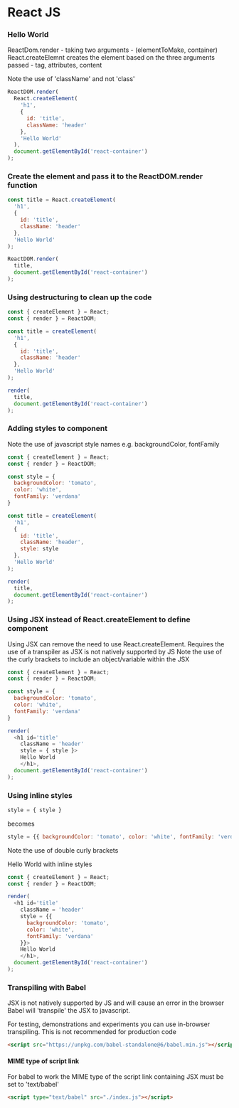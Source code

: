 # React JS

### Hello World

ReactDom.render - taking two arguments - (elementToMake, container)
React.createElemnt creates the element based on the three arguments passed - tag, attributes, content

Note the use of 'className' and not 'class'

```javascript
ReactDOM.render(
  React.createElement(
    'h1',
    {
      id: 'title',
      className: 'header'
    },
    'Hello World'
  ),
  document.getElementById('react-container')
);
```

### Create the element and pass it to the ReactDOM.render function


```javascript
const title = React.createElement(
  'h1',
  {
    id: 'title',
    className: 'header'
  },
  'Hello World'
);

ReactDOM.render(
  title,
  document.getElementById('react-container')
);
```

### Using destructuring to clean up the code

```javascript
const { createElement } = React;
const { render } = ReactDOM;

const title = createElement(
  'h1',
  {
    id: 'title',
    className: 'header'
  },
  'Hello World'
);

render(
  title,
  document.getElementById('react-container')
);
```

### Adding styles to component

Note the use of javascript style names e.g. backgroundColor, fontFamily

```javascript
const { createElement } = React;
const { render } = ReactDOM;

const style = {
  backgroundColor: 'tomato',
  color: 'white',
  fontFamily: 'verdana'
}

const title = createElement(
  'h1',
  {
    id: 'title',
    className: 'header',
    style: style
  },
  'Hello World'
);

render(
  title,
  document.getElementById('react-container')
);
```

### Using JSX instead of React.createElement to define component

Using JSX can remove the need to use React.createElement.
Requires the use of a transpiler as JSX is not natively supported by JS
Note the use of the curly brackets to include an object/variable within
the JSX


```javascript
const { createElement } = React;
const { render } = ReactDOM;

const style = {
  backgroundColor: 'tomato',
  color: 'white',
  fontFamily: 'verdana'
}

render(
  <h1 id='title'
    className = 'header'
    style = { style }>
    Hello World
    </h1>,
  document.getElementById('react-container')
);
```

### Using inline styles

```javascript
style = { style }
```

becomes

```javascript
style = {{ backgroundColor: 'tomato', color: 'white', fontFamily: 'verdana'}}
```

Note the use of double curly brackets

Hello World with inline styles

```javascript
const { createElement } = React;
const { render } = ReactDOM;

render(
  <h1 id='title'
    className = 'header'
    style = {{
      backgroundColor: 'tomato',
      color: 'white',
      fontFamily: 'verdana'
    }}>
    Hello World
    </h1>,
  document.getElementById('react-container')
);
```

### Transpiling with Babel

JSX is not natively supported by JS and will cause an error in the browser
Babel will 'transpile' the JSX to javascript.

For testing, demonstrations and experiments you can use
in-browser transpiling. This is not recommended for production code

```html
<script src="https://unpkg.com/babel-standalone@6/babel.min.js"></script>
```

#### MIME type of script link

For babel to work the MIME type of the script link containing JSX
must be set to 'text/babel'

```html
<script type="text/babel" src="./index.js"></script>
```
